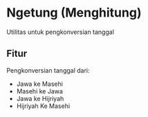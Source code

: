 # Ngetung (Menghitung)

Utilitas untuk pengkonversian tanggal

## Fitur

Pengkonversian tanggal dari:

- Jawa ke Masehi
- Masehi ke Jawa
- Jawa ke Hijriyah
- Hijriyah Ke Masehi


